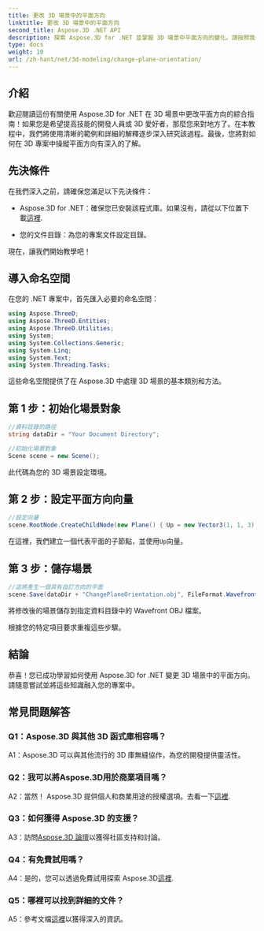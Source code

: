 ```yaml
---
title: 更改 3D 場景中的平面方向
linktitle: 更改 3D 場景中的平面方向
second_title: Aspose.3D .NET API
description: 探索 Aspose.3D for .NET 並掌握 3D 場景中平面方向的變化。請按照我們的逐步指南進行無縫整合。
type: docs
weight: 10
url: /zh-hant/net/3d-modeling/change-plane-orientation/
---
```

## 介紹

歡迎閱讀這份有關使用 Aspose.3D for .NET 在 3D 場景中更改平面方向的綜合指南！如果您是希望提高技能的開發人員或 3D 愛好者，那麼您來對地方了。在本教程中，我們將使用清晰的範例和詳細的解釋逐步深入研究該過程。最後，您將對如何在 3D 專案中操縱平面方向有深入的了解。

## 先決條件

在我們深入之前，請確保您滿足以下先決條件：

-  Aspose.3D for .NET：確保您已安裝該程式庫。如果沒有，請從以下位置下載[這裡](https://releases.aspose.com/3d/net/).

- 您的文件目錄：為您的專案文件設定目錄。

現在，讓我們開始教學吧！

## 導入命名空間

在您的 .NET 專案中，首先匯入必要的命名空間：

```csharp
using Aspose.ThreeD;
using Aspose.ThreeD.Entities;
using Aspose.ThreeD.Utilities;
using System;
using System.Collections.Generic;
using System.Linq;
using System.Text;
using System.Threading.Tasks;
```

這些命名空間提供了在 Aspose.3D 中處理 3D 場景的基本類別和方法。

## 第 1 步：初始化場景對象

```csharp
//資料目錄的路徑
string dataDir = "Your Document Directory";

//初始化場景對象
Scene scene = new Scene();
```

此代碼為您的 3D 場景設定環境。

## 第 2 步：設定平面方向向量

```csharp
//設定向量
scene.RootNode.CreateChildNode(new Plane() { Up = new Vector3(1, 1, 3) });
```

在這裡，我們建立一個代表平面的子節點，並使用`Up`向量。

## 第 3 步：儲存場景

```csharp
//這將產生一個具有自訂方向的平面
scene.Save(dataDir + "ChangePlaneOrientation.obj", FileFormat.WavefrontOBJ);
```

將修改後的場景儲存到指定資料目錄中的 Wavefront OBJ 檔案。

根據您的特定項目要求重複這些步驟。

## 結論

恭喜！您已成功學習如何使用 Aspose.3D for .NET 變更 3D 場景中的平面方向。請隨意嘗試並將這些知識融入您的專案中。

## 常見問題解答

### Q1：Aspose.3D 與其他 3D 函式庫相容嗎？

A1：Aspose.3D 可以與其他流行的 3D 庫無縫協作，為您的開發提供靈活性。

### Q2：我可以將Aspose.3D用於商業項目嗎？

 A2：當然！ Aspose.3D 提供個人和商業用途的授權選項。去看一下[這裡](https://purchase.aspose.com/buy).

### Q3：如何獲得 Aspose.3D 的支援？

 A3：訪問[Aspose.3D 論壇](https://forum.aspose.com/c/3d/18)以獲得社區支持和討論。

### Q4：有免費試用嗎？

 A4：是的，您可以透過免費試用探索 Aspose.3D[這裡](https://releases.aspose.com/).

### Q5：哪裡可以找到詳細的文件？

 A5：參考文檔[這裡](https://reference.aspose.com/3d/net/)以獲得深入的資訊。